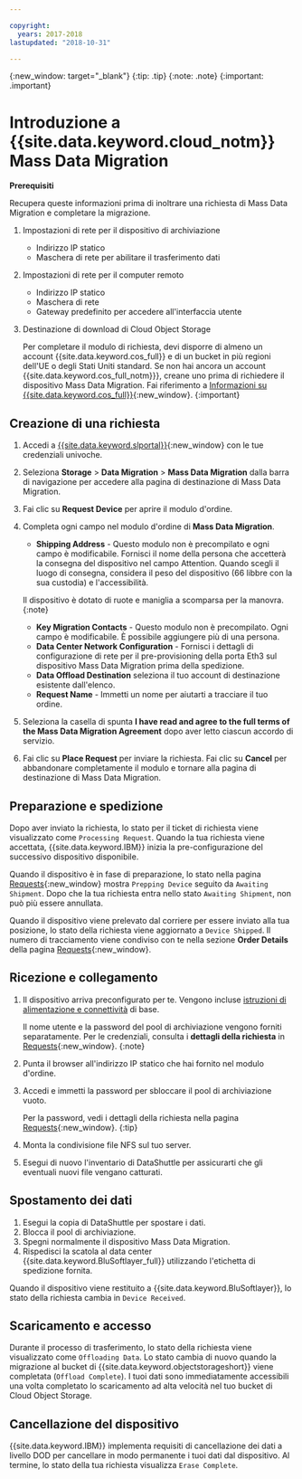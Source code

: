 ```yaml
---

copyright:
  years: 2017-2018
lastupdated: "2018-10-31"

---
```

{:new_window: target="_blank"}
{:tip: .tip}
{:note: .note}
{:important: .important}

# Introduzione a {{site.data.keyword.cloud_notm}} Mass Data Migration

**Prerequisiti**

Recupera queste informazioni prima di inoltrare una richiesta di Mass Data Migration e completare la migrazione.

1. Impostazioni di rete per il dispositivo di archiviazione
   - Indirizzo IP statico
   - Maschera di rete per abilitare il trasferimento dati
2. Impostazioni di rete per il computer remoto
   - Indirizzo IP statico
   - Maschera di rete
   - Gateway predefinito per accedere all'interfaccia utente
3. Destinazione di download di Cloud Object Storage <br/>
   
   Per completare il modulo di richiesta, devi disporre di almeno un account {{site.data.keyword.cos_full}} e di un bucket in più regioni dell'UE o degli Stati Uniti standard. Se non hai ancora un account {{site.data.keyword.cos_full_notm}}}, creane uno prima di richiedere il dispositivo Mass Data Migration. Fai riferimento a [Informazioni su {{site.data.keyword.cos_full}}](https://console.bluemix.net/docs/services/cloud-object-storage/about-cos.html){:new_window}.
   {:important}

## Creazione di una richiesta

1. Accedi a [{{site.data.keyword.slportal}}](https://control.softlayer.com/){:new_window} con le tue credenziali univoche.
2. Seleziona **Storage** > **Data Migration** > **Mass Data Migration** dalla barra di navigazione per accedere alla pagina di destinazione di Mass Data Migration.
3. Fai clic su **Request Device** per aprire il modulo d'ordine.
4. Completa ogni campo nel modulo d'ordine di **Mass Data Migration**.
   - **Shipping Address** - Questo modulo non è precompilato e ogni campo è modificabile. Fornisci il nome della persona che accetterà la consegna del dispositivo nel campo Attention. Quando scegli il luogo di consegna, considera il peso del dispositivo (66 libbre con la sua custodia) e l'accessibilità.
   
   Il dispositivo è dotato di ruote e maniglia a scomparsa per la manovra.
   {:note}

   - **Key Migration Contacts** - Questo modulo non è precompilato. Ogni campo è modificabile. È possibile aggiungere più di una persona.
   - **Data Center Network Configuration** - Fornisci i dettagli di configurazione di rete per il pre-provisioning della porta Eth3 sul dispositivo Mass Data Migration prima della spedizione.
   - **Data Offload Destination** seleziona il tuo account di destinazione esistente dall'elenco.
   - **Request Name** - Immetti un nome per aiutarti a tracciare il tuo ordine.
5. Seleziona la casella di spunta **I have read and agree to the full terms of the Mass Data Migration Agreement** dopo aver letto ciascun accordo di servizio.
6. Fai clic su **Place Request** per inviare la richiesta. Fai clic su **Cancel** per abbandonare completamente il modulo e tornare alla pagina di destinazione di Mass Data Migration.


## Preparazione e spedizione

Dopo aver inviato la richiesta, lo stato per il ticket di richiesta viene visualizzato come `Processing Request`. Quando la tua richiesta viene accettata, {{site.data.keyword.IBM}} inizia la pre-configurazione del successivo dispositivo disponibile.

Quando il dispositivo è in fase di preparazione, lo stato nella pagina [Requests](https://control.softlayer.com/storage/mdms){:new_window} mostra `Prepping Device` seguito da `Awaiting Shipment`. Dopo che la tua richiesta entra nello stato `Awaiting Shipment`, non può più essere annullata.

Quando il dispositivo viene prelevato dal corriere per essere inviato alla tua posizione, lo stato della richiesta viene aggiornato a `Device Shipped`. Il numero di tracciamento viene condiviso con te nella sezione **Order Details** della pagina [Requests](https://control.softlayer.com/storage/mdms){:new_window}.


## Ricezione e collegamento

1. Il dispositivo arriva preconfigurato per te. Vengono incluse [istruzioni di alimentazione e connettività](user-instructions.html) di base.<br/>
  
   Il nome utente e la password del pool di archiviazione vengono forniti separatamente. Per le credenziali, consulta i **dettagli della richiesta** in [Requests](https://control.softlayer.com/storage/mdms){:new_window}.
   {:note}
2. Punta il browser all'indirizzo IP statico che hai fornito nel modulo d'ordine.
3. Accedi e immetti la password per sbloccare il pool di archiviazione vuoto. <br/>
   
   Per la password, vedi i dettagli della richiesta nella pagina [Requests](https://control.softlayer.com/storage/mdms){:new_window}.
   {:tip}
4. Monta la condivisione file NFS sul tuo server.
5. Esegui di nuovo l'inventario di DataShuttle per assicurarti che gli eventuali nuovi file vengano catturati.

## Spostamento dei dati
1. Esegui la copia di DataShuttle per spostare i dati.
2. Blocca il pool di archiviazione.
3. Spegni normalmente il dispositivo Mass Data Migration.
4. Rispedisci la scatola al data center {{site.data.keyword.BluSoftlayer_full}} utilizzando l'etichetta di spedizione fornita.

Quando il dispositivo viene restituito a {{site.data.keyword.BluSoftlayer}}, lo stato della richiesta cambia in `Device Received`.

## Scaricamento e accesso

Durante il processo di trasferimento, lo stato della richiesta viene visualizzato come `Offloading Data`. Lo stato cambia di nuovo quando la migrazione al bucket di {{site.data.keyword.objectstorageshort}} viene completata (`Offload Complete`). I tuoi dati sono immediatamente accessibili una volta completato lo scaricamento ad alta velocità nel tuo bucket di Cloud Object Storage.

## Cancellazione del dispositivo

{{site.data.keyword.IBM}} implementa requisiti di cancellazione dei dati a livello DOD per cancellare in modo permanente i tuoi dati dal dispositivo. Al termine, lo stato della tua richiesta visualizza `Erase Complete`.
